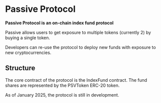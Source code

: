 # Passive Protocol

**Passive Protocol is an on-chain index fund protocol**

Passive allows users to get exposure to multiple tokens (currently 2) by buying a single token.

Developers can re-use the protocol to deploy new funds with exposure to new cryptocurrencies.

## Structure

The core contract of the protocol is the IndexFund contract. The fund shares are represented by the PSVToken ERC-20 token.

As of January 2025, the protocol is still in development.
